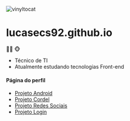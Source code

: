 ![vinyltocat](https://user-images.githubusercontent.com/102336205/198376198-bd4f5890-e69d-46af-a775-6b0e773b9141.png)

# lucasecs92.github.io

:technologist: :monkey_face:
* Técnico de TI 
* Atualmente estudando tecnologias Front-end

#### Página do perfil

* [Projeto Android](https://lucasecs92.github.io/projeto-android/)
* [Projeto Cordel](https://lucasecs92.github.io/projeto-cordel/)
* [Projeto Redes Sociais](https://lucasecs92.github.io/projeto-redes-sociais/)
* [Projeto Login](https://lucasecs92.github.io/projeto-login/)
